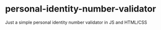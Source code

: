 # personal-identity-number-validator
Just a simple personal identity number validator in JS and HTML/CSS
